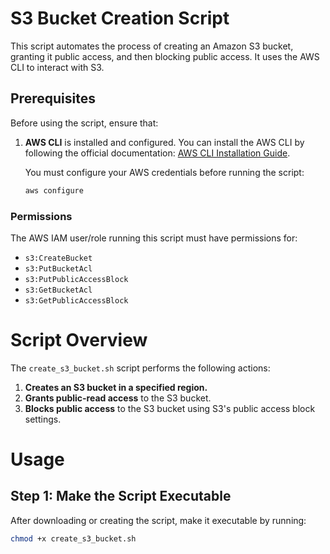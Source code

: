 # S3 Bucket Creation Script

This script automates the process of creating an Amazon S3 bucket, granting it public access, and then blocking public access. It uses the AWS CLI to interact with S3.

## Prerequisites

Before using the script, ensure that:

1. **AWS CLI** is installed and configured. You can install the AWS CLI by following the official documentation: [AWS CLI Installation Guide](https://docs.aws.amazon.com/cli/latest/userguide/install-cliv2.html).
   
   You must configure your AWS credentials before running the script:
   ```bash
   aws configure


### Permissions

The AWS IAM user/role running this script must have permissions for:

- `s3:CreateBucket`
- `s3:PutBucketAcl`
- `s3:PutPublicAccessBlock`
- `s3:GetBucketAcl`
- `s3:GetPublicAccessBlock`



# Script Overview

The `create_s3_bucket.sh` script performs the following actions:

1. **Creates an S3 bucket in a specified region.**
2. **Grants public-read access** to the S3 bucket.
3. **Blocks public access** to the S3 bucket using S3's public access block settings.


# Usage

## Step 1: Make the Script Executable

After downloading or creating the script, make it executable by running:

```bash
chmod +x create_s3_bucket.sh
